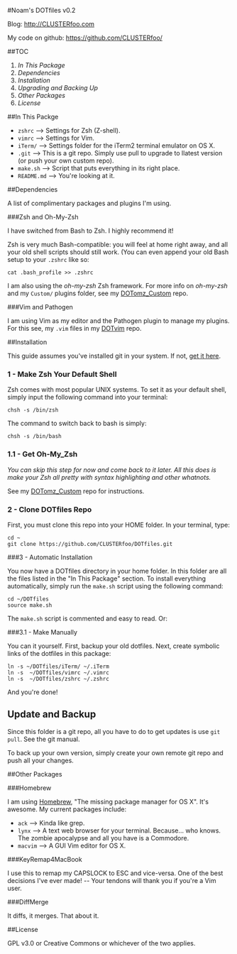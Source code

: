 #Noam's DOTfiles v0.2

Blog: <http://CLUSTERfoo.com>

My code on github: <https://github.com/CLUSTERfoo/>


##TOC

1. *In This Package*
2. *Dependencies*
3. *Installation*
4. *Upgrading and Backing Up*
5. *Other Packages*
6. *License*




##In This Packge

* `zshrc`	-->	Settings for Zsh (Z-shell).
* `vimrc` 	-->	Settings for Vim. 
* `iTerm/`	-->	Settings folder for the iTerm2 terminal emulator on 
OS X.
* `.git`	-->	This is a git repo. Simply  use pull to upgrade to 
			llatest version (or push your own custom repo).
* `make.sh`	-->	Script that puts everything in its right place. 
* `README.md`	-->	You're looking at it.



##Dependencies

A list of complimentary packages and plugins I'm using. 

###Zsh and Oh-My-Zsh

I have switched from Bash to Zsh. I highly recommend it! 

Zsh is very much Bash-compatible: you will feel at home right away, and all 
your old shell scripts should still work. (You can even append your old Bash
setup to your `.zshrc` like so:

	cat .bash_profile >> .zshrc

I am also using the *oh-my-zsh* Zsh framework. For more info on *oh-my-zsh* and
my `Custom/` plugins folder, see my 
[DOTomz\_Custom](https://github.com/CLUSTERfoo/DOTomz_Custom) repo.


###Vim and Pathogen

I am using Vim as my editor and the Pathogen plugin to manage my plugins. For 
this see, my `.vim` files in my [DOTvim](https://github.com/CLUSTERfoo/DOTvim) 
repo.




##Installation

This guide assumes you've installed git in your system. If not, 
[get it here](http://git-scm.com/).


### 1 - Make Zsh Your Default Shell

Zsh comes with most popular UNIX systems. To set it as your default shell,
simply input the following command into your terminal:

	chsh -s /bin/zsh

The command to switch back to bash is simply:

	chsh -s /bin/bash


### 1.1 - Get Oh-My_Zsh

*You can skip this step for now and come back to it later. All this does is make
your Zsh all pretty with syntax highlighting and other whatnots.*

See my [DOTomz\_Custom](https://github.com/CLUSTERfoo/DOTomz_Custom) repo for 
instructions.


### 2 - Clone DOTfiles Repo ##

First, you must clone this repo into your HOME folder. In your terminal, type:

	cd ~
	git clone https://github.com/CLUSTERfoo/DOTfiles.git


###3 - Automatic Installation

You now have a DOTfiles directory in your home folder. In this folder 
are all the files listed in the "In This Package" section. To install everything
automatically, simply run the `make.sh` script using the following command:

	cd ~/DOTfiles
	source make.sh

The `make.sh` script is commented and easy to read. Or:

###3.1 - Make Manually

You can it yourself. First, backup your old dotfiles. Next, create symbolic
links of the dotfiles in this package:

	ln -s ~/DOTfiles/iTerm/ ~/.iTerm
	ln -s  ~/DOTfiles/vimrc ~/.vimrc
	ln -s  ~/DOTfiles/zshrc ~/.zshrc

And you're done!

## Update and Backup

Since this folder is a git repo, all you have to do to get updates is use `git
pull`. See the git manual.

To back up your own version, simply create your own remote git repo and push
all your changes.

##Other Packages

###Homebrew

I am using [Homebrew](http://mxcl.github.com/homebrew/), "The missing package 
manager for OS X". It's awesome.
My current packages include:

* `ack` 	-->	Kinda like grep.
* `lynx`	-->	A text web browser for your terminal. Because... who 
			knows. The zombie apocalypse and all you have is a 
			Commodore. 
* `macvim`	-->	A GUI Vim editor for OS X. 

###KeyRemap4MacBook

I use this to remap my CAPSLOCK to ESC and vice-versa. One of the best
decisions I've ever made! -- Your tendons will thank you if you're a Vim user.

###DiffMerge

It diffs, it merges. That about it.

##License

GPL v3.0 or Creative Commons or whichever of the two applies. 

